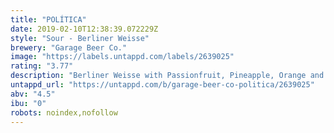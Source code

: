 ```yaml
---
title: "POLÍTICA"
date: 2019-02-10T12:38:39.072229Z
style: "Sour - Berliner Weisse"
brewery: "Garage Beer Co."
image: "https://labels.untappd.com/labels/2639025"
rating: "3.77"
description: "Berliner Weisse with Passionfruit, Pineapple, Orange and Mango."
untappd_url: "https://untappd.com/b/garage-beer-co-politica/2639025"
abv: "4.5"
ibu: "0"
robots: noindex,nofollow
---
```


